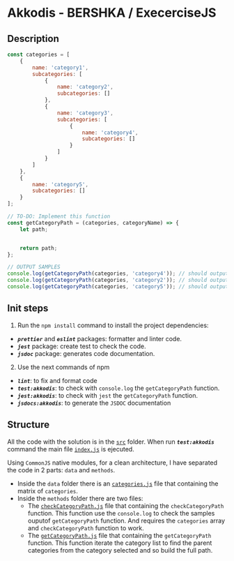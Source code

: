 # Akkodis - BERSHKA / ExecerciseJS

## Description

```javascript
const categories = [
    {
        name: 'category1',
        subcategories: [
            {
                name: 'category2',
                subcategories: []
            },
            {
                name: 'category3',
                subcategories: [
                    {
                        name: 'category4',
                        subcategories: []
                    }
                ]
            }
        ]
    },
    {
        name: 'category5',
        subcategories: []
    }
];

// TO-DO: Implement this function
const getCategoryPath = (categories, categoryName) => {
    let path;


    return path;
};

// OUTPUT SAMPLES
console.log(getCategoryPath(categories, 'category4')); // should output: '/category1/category3/category4'
console.log(getCategoryPath(categories, 'category2')); // should output: '/category1/category2'
console.log(getCategoryPath(categories, 'category5')); // should output: '/category5'
```

## Init steps

1. Run the `npm install` command to install the project dependencies:

- __*`prettier`*__ and __*`eslint`*__ packages: formatter and linter code.
- __*`jest`*__ package: create test to check the code.
- __*`jsdoc`*__ package: generates code documentation.

2. Use the next commands of npm

- __*`lint`*__: to fix and format code
- __*`test:akkodis`*__: to check with `console.log` the `getCategoryPath` function.
- __*`jest:akkodis`*__: to check with `jest`  the `getCategoryPath` function.
- __*`jsdocs:akkodis`*__: to generate the `JSDOC` documentation

## Structure

All the code with the solution is in the [`src`](./src) folder.
When run __*`test:akkodis`*__ command the main file [`index.js`](./src/index.js) is ejecuted.

Using `CommonJS` native modules, for a clean architecture, I have separated the code in 2 parts: `data` and `methods`.  

- Inside the `data` folder there is an [`categories.js`](./src/data/categories.js) file that containing the matrix of `categories`.
- Inside the `methods` folder there are two files:
	- The [`checkCategoryPath.js`](./src/methods/checkCategoryPath.js) file that containing the `checkCategoryPath` function. This function use the `console.log` to check the samples ouputof `getCategoryPath` function. And requires the `categories` array and `checkCategoryPath` function to work.
	- The [`getCategoryPath.js`](./src/methods/getCategoryPath.js) file that containing the `getCategoryPath` function. This function iterate the category list to find the parent categories from the category selected and so build the full path.
